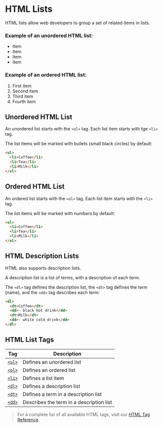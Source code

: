 # HTML Lists

HTML lists allow web developers to group a set of related items in lists.

### Example of an unordered HTML list:

* Item
* Item
* Item
* Item

### Example of an ordered HTML list:

1. First item
2. Second item
3. Third item
4. Fourth item

## Unordered HTML List

An unordered list starts with the `<ul>` tag. Each list item starts with tge `<li>` tag.

The list items will be marked with bullets (small black circles) by default:

```html
<ul>
  <li>Coffee</li>
  <li>Tea</li>
  <li>Milk</li>
</ul>
```

## Ordered HTML List

An ordered list starts with the `<ol>` tag. Each list item starts with the `<li>` tag.

The list items will be marked with numbers by default:

```html
<ol>
  <li>Coffee</li>
  <li>Tea</li>
  <li>Milk</li>
</ol>
```

## HTML Description Lists

HTML also supports description lists.

A description list is a list of terms, with a description of each term.

The `<dl>` tag defines the description list, the `<dt>` tag defines the term (name), and the `<dd>` tag describes each term:

```html
<dl>
  <dt>Coffee</dt>
  <dd>- black hot drink</dd>
  <dt>Milk</dt>
  <dd>- white cold drink</dd>
</dl>
```

## HTML List Tags

| Tag                                                 | Description                              |
| --------------------------------------------------- | ---------------------------------------- |
| [`<ul>`](https://www.w3schools.com/tags/tag_ul.asp) | Defines an unordered list                |
| [`<ol>`](https://www.w3schools.com/tags/tag_ol.asp) | Defines an ordered list                  |
| [`<li>`](https://www.w3schools.com/tags/tag_li.asp) | Defines a list item                      |
| [`<dl>`](https://www.w3schools.com/tags/tag_dl.asp) | Defines a description list               |
| [`<dt>`](https://www.w3schools.com/tags/tag_dt.asp) | Defines a term in a description list     |
| [`<dd>`](https://www.w3schools.com/tags/tag_dd.asp) | Describes the term in a description list |

> For a complete list of all available HTML tags, visit our [HTML Tag Reference](https://www.w3schools.com/tags/default.asp).